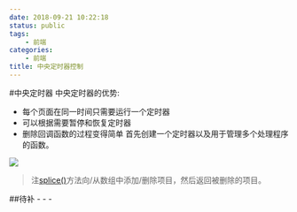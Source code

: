 ```yaml
---
date: 2018-09-21 10:22:18
status: public
tags: 
    - 前端
categories:
    - 前端
title: 中央定时器控制
---
```


#中央定时器
中央定时器的优势:
- 每个页面在同一时间只需要运行一个定时器
- 可以根据需要暂停和恢复定时器
- 删除回调函数的过程变得简单
首先创建一个定时器以及用于管理多个处理程序的函数。

![](2017-01-06-16-39-22.jpg)

> 注[splice()](http://www.w3school.com.cn/jsref/jsref_splice.asp)方法向/从数组中添加/删除项目，然后返回被删除的项目。

##待补 - - -